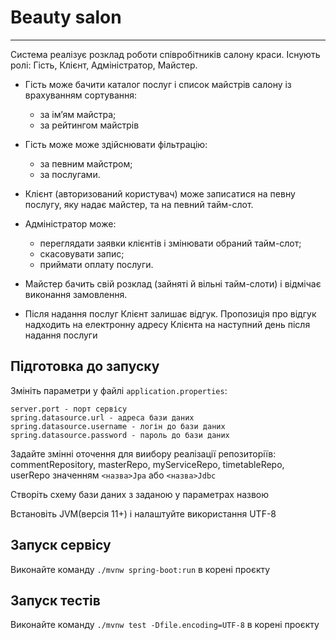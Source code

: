 # Beauty salon

---

Система реалізує розклад роботи співробітників салону 
краси. Існують ролі: Гість, Клієнт, Адміністратор, Майстер.

- Гість може бачити каталог послуг і список майстрів салону із врахуванням сортування:
    - за ім’ям майстра;
    - за рейтингом майстрів
- Гість може може здійснювати фільтрацію:
    - за певним майстром;
    - за послугами.
- Клієнт (авторизований користувач) може записатися на певну послугу, яку надає майстер, та
на певний тайм-слот.
- Адміністратор може:
    - переглядати заявки клієнтів і змінювати обраний тайм-слот;
    - скасовувати запис;
    - приймати оплату послуги.

- Майстер бачить свій розклад (зайняті й вільні тайм-слоти) і відмічає виконання замовлення.
- Після надання послуг Клієнт залишає відгук. Пропозиція про відгук надходить на електронну
адресу Клієнта на наступний день після надання послуги

Підготовка до запуску
---
Змініть параметри у файлі `application.properties`:

    server.port - порт сервісу
    spring.datasource.url - адреса бази даних
    spring.datasource.username - логін до бази даних
    spring.datasource.password - пароль до бази даних
    
Задайте змінні оточення для виибору реалізації репозиторіїв: commentRepository, masterRepo, myServiceRepo, timetableRepo, userRepo значенням `<назва>Jpa` або `<назва>Jdbc` 

Створіть схему бази даних з заданою у параметрах назвою

Встановіть JVM(версія 11+) і налаштуйте використання UTF-8

Запуск сервісу
---

Виконайте команду `./mvnw spring-boot:run` в корені проєкту

Запуск тестів
---
Виконайте команду `./mvnw test -Dfile.encoding=UTF-8` в корені проєкту
